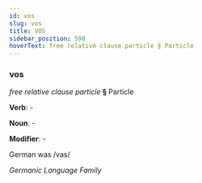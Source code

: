 ```yaml
---
id: vos
slug: vos
title: VOS
sidebar_position: 598
hoverText: free relative clause particle § Particle
---
```


### vos

*free relative clause particle* **§** Particle

**Verb**: -

**Noun**: -

**Modifier**: -

German was /vas/

*Germanic Language Family*